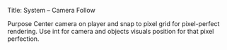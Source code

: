 Title: System – Camera Follow

Purpose
Center camera on player and snap to pixel grid for pixel-perfect rendering. Use int for camera and objects visuals position for that pixel perfection.
